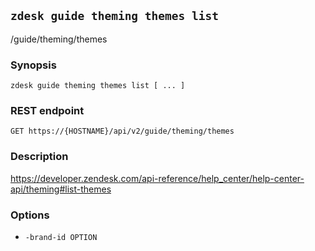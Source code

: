 ## `zdesk guide theming themes list`

/guide/theming/themes

### Synopsis

    zdesk guide theming themes list [ ... ]

### REST endpoint

    GET https://{HOSTNAME}/api/v2/guide/theming/themes

### Description

https://developer.zendesk.com/api-reference/help_center/help-center-api/theming#list-themes

### Options

* `-brand-id OPTION`

